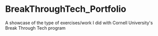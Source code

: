 # BreakThroughTech_Portfolio
A showcase of the type of exercises/work I did with Cornell University's Break Through Tech program
